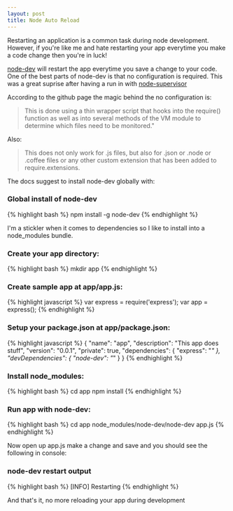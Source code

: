 ```yaml
---
layout: post
title: Node Auto Reload
---
```


Restarting an application is a common task during node development. However, if you're like me and hate restarting your app everytime you make a code change then you're in luck! 

[node-dev](https://github.com/fgnass/node-dev) will restart the app everytime you save a change to your code. One of the best parts of node-dev is that no configuration is required. This was a great suprise after having a run in with [node-supervisor](https://github.com/isaacs/node-supervisor) 

According to the github page the magic behind the no configuration is:
> This is done using a thin wrapper script that hooks into the require() function as well as into several methods of the VM module to determine which files need to be monitored." 

Also:
> This does not only work for .js files, but also for .json or .node or .coffee files or any other custom extension that has been added to require.extensions.

The docs suggest to install node-dev globally with:

### Global install of node-dev
{% highlight bash %}
npm install -g node-dev
{% endhighlight %}

I'm a stickler when it comes to dependencies so I like to install into a node_modules bundle.

### Create your app directory:
{% highlight bash %}
mkdir app
{% endhighlight %}

### Create sample app at app/app.js:
{% highlight javascript %}
var express = require('express');
var app = express();
{% endhighlight %}

### Setup your package.json at app/package.json:
{% highlight javascript %}
{
  "name": "app",
  "description": "This app does stuff",
  "version": "0.0.1",
  "private": true,
  "dependencies": {
    "express": "*"
  },
  "devDependencies": {
    "node-dev": "*"
  }
}
{% endhighlight %}

### Install node_modules:
{% highlight bash %}
cd app
npm install
{% endhighlight %}

### Run app with node-dev:
{% highlight bash %}
cd app
node_modules/node-dev/node-dev app.js
{% endhighlight %}

Now open up app.js make a change and save and you should see the following in console:

### node-dev restart output
{% highlight bash %}
[INFO] Restarting
{% endhighlight %}

And that's it, no more reloading your app during development
